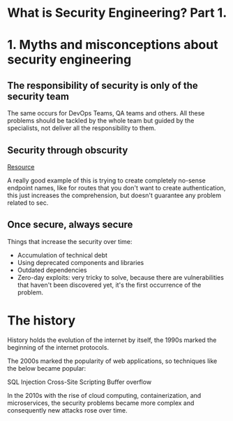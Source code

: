 # What is Security Engineering? Part 1.

# 1. Myths and misconceptions about security engineering

## The responsibility of security is only of the security team

The same occurs for DevOps Teams, QA teams and others. All these problems should be tackled by the whole team but guided by the specialists, not deliver all the responsibility to them.

## Security through obscurity

[Resource](https://en.wikipedia.org/wiki/Security_through_obscurity)

A really good example of this is trying to create completely no-sense endpoint names, like for routes that you don't want to create authentication, this just increases the comprehension, but doesn't guarantee any problem related to sec.

## Once secure,  always secure

Things that increase the security over time:

- Accumulation of technical debt
- Using deprecated components and libraries
- Outdated dependencies
- Zero-day exploits: very tricky to solve, because there are vulnerabilities that haven't been discovered yet, it's the first occurrence of the problem.

# The history

History holds the evolution of the internet by itself, the 1990s marked the beginning of the internet protocols.

The 2000s marked the popularity of web applications, so techniques like the below became popular:

SQL Injection
Cross-Site Scripting
Buffer overflow

In the 2010s with the rise of cloud computing, containerization, and microservices, the security problems became more complex and consequently new attacks rose over time.
